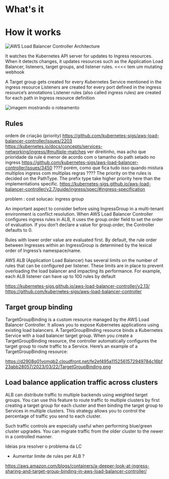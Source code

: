# What's it

# How it works

![AWS Load Balancer Controller Architecture](https://d2908q01vomqb2.cloudfront.net/fe2ef495a1152561572949784c16bf23abb28057/2023/03/22/groups-in-action.png)


It watches the Kubernetes API server for updates to Ingress resources. When it detects changes, it updates resources such as the Application Load Balancer, listeners, target groups, and listener rules. <<<< tem um mutating webhook 

A Target group gets created for every Kubernetes Service mentioned in the ingress resource
Listeners are created for every port defined in the ingress resource’s annotations
Listener rules (also called ingress rules) are created for each path in Ingress resource definition


![imagem mostrando o roteamento ](https://d2908q01vomqb2.cloudfront.net/fe2ef495a1152561572949784c16bf23abb28057/2023/03/22/load-balancer-routing.png)

## Rules

ordem de criação (priority)
https://github.com/kubernetes-sigs/aws-load-balancer-controller/issues/2203
https://kubernetes.io/docs/concepts/services-networking/ingress/#multiple-matches
ver direitinho, mas acho que prioridade da rule é menor de acordo com o tamanho do path setado no ingress
https://github.com/kubernetes-sigs/aws-load-balancer-controller/issues/3450
???? porém, como que fica tudo isso quando mistura multiplos ingress com multiplas regras ????
The priority on the rules is decided on the PathType. The prefix type take higher priority here than the implementations specific. https://kubernetes-sigs.github.io/aws-load-balancer-controller/v2.7/guide/ingress/spec/#ingress-specification

problem : cost
solucao: ingress group

An important aspect to consider before using IngressGroup in a multi-tenant environment is conflict resolution. When AWS Load Balancer Controller configures ingress rules in ALB, it uses the group.order field to set the order of evaluation. If you don’t declare a value for group.order, the Controller defaults to 0.

Rules with lower order value are evaluated first. By default, the rule order between Ingresses within an IngressGroup is determined by the lexical order of Ingress’s namespace/name.

AWS ALB (Application Load Balancer) has several limits on the number of rules that can be configured per listener. These limits are in place to prevent overloading the load balancer and impacting its performance. For example, each ALB listener can have up to 100 rules by default

https://kubernetes-sigs.github.io/aws-load-balancer-controller/v2.13/
https://github.com/kubernetes-sigs/aws-load-balancer-controller

## Target group binding

TargetGroupBinding is a custom resource managed by the AWS Load Balancer Controller. It allows you to expose Kubernetes applications using existing load balancers. A TargetGroupBinding resource binds a Kubernetes Service with a load balancer target group. When you create a TargetGroupBinding resource, the controller automatically configures the target group to route traffic to a Service. Here’s an example of a TargetGroupBinding resource:

https://d2908q01vomqb2.cloudfront.net/fe2ef495a1152561572949784c16bf23abb28057/2023/03/22/TargetGroupBinding.png


## Load balance application traffic across clusters
ALB can distribute traffic to multiple backends using weighted target groups. You can use this feature to route traffic to multiple clusters by first creating a target group for each cluster and then binding the target group to Services in multiple clusters. This strategy allows you to control the percentage of traffic you send to each cluster.

Such traffic controls are especially useful when performing blue/green cluster upgrades. You can migrate traffic from the older cluster to the newer in a controlled manner.





Ideias pra resolver o problema da LC
- Aumentar limite de rules per ALB ?










https://aws.amazon.com/blogs/containers/a-deeper-look-at-ingress-sharing-and-target-group-binding-in-aws-load-balancer-controller/